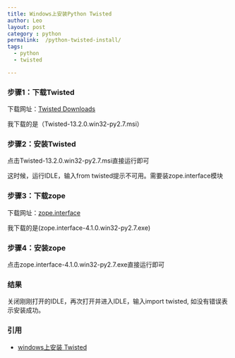 ```yaml
---
title: Windows上安装Python Twisted
author: Leo
layout: post
category : python
permalink:  /python-twisted-install/
tags: 
  - python
  - twisted

---
```


### 步骤1：下载Twisted

下载网址：[Twisted Downloads](https://twistedmatrix.com/trac/wiki/Downloads)

我下载的是（Twisted-13.2.0.win32-py2.7.msi）


###  步骤2：安装Twisted

点击Twisted-13.2.0.win32-py2.7.msi直接运行即可

这时候，运行IDLE，输入from twisted提示不可用。需要装zope.interface模块

 

### 步骤3：下载zope

下载网址：[zope.interface](https://pypi.python.org/pypi/zope.interface#download)

我下载的是(zope.interface-4.1.0.win32-py2.7.exe)

 

### 步骤4：安装zope
点击zope.interface-4.1.0.win32-py2.7.exe直接运行即可


### 结果
关闭刚刚打开的IDLE，再次打开并进入IDLE，输入import twisted, 如没有错误表示安装成功。


### 引用
- [windows上安装 Twisted](http://blog.csdn.net/androidzhaoxiaogang/article/details/8479140)